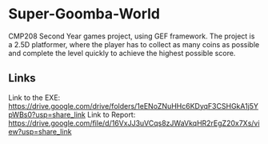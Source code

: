 # Super-Goomba-World
CMP208 Second Year games project, using GEF framework. The project is a 2.5D platformer, where the player has to collect as many coins as possible and complete the level quickly to achieve the highest possible score.

## Links
Link to the EXE: https://drive.google.com/drive/folders/1eENoZNuHHc6KDyqF3CSHGkA1j5YpWBs0?usp=share_link
Link to Report: https://drive.google.com/file/d/16VxJJ3uVCqs8zJWaVkqHR2rEgZ20x7Xs/view?usp=share_link

